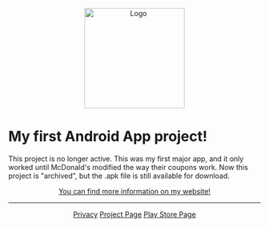 <p align="center">
  <img src="https://www.vojtech-adam.cz/images/fastcoupons.png" width="200" alt="Logo"/>
</p>

# My first Android App project!
This project is no longer active. This was my first major app, and it only worked until McDonald's modified the way their coupons work. Now this project is "archived", but the .apk file is still available for download.

<div class='parent' align="center">
  <div class='child' style="display: inline-block">
    <a align="center" href="https://www.vojtech-adam.cz/project/fastcoupons" target="_blank">You can find more information on my website!</a>
  </div>
</div>

***

<div class='parent' align="center">
  <div class='child' style="display: inline-block">
    <a href="https://www.vojtech-adam.cz/privacy" target="_blank">Privacy</a>
  </div>
  <div class='child' style="display: inline-block">
    <a href="https://www.vojtech-adam.cz/project/fastcoupons" target="_blank">Project Page</a>
  </div>
  <div class='child' style="display: inline-block">
    <a href="https://www.vojtech-adam.cz/playstore" target="_blank">Play Store Page</a>
  </div>
</div>
